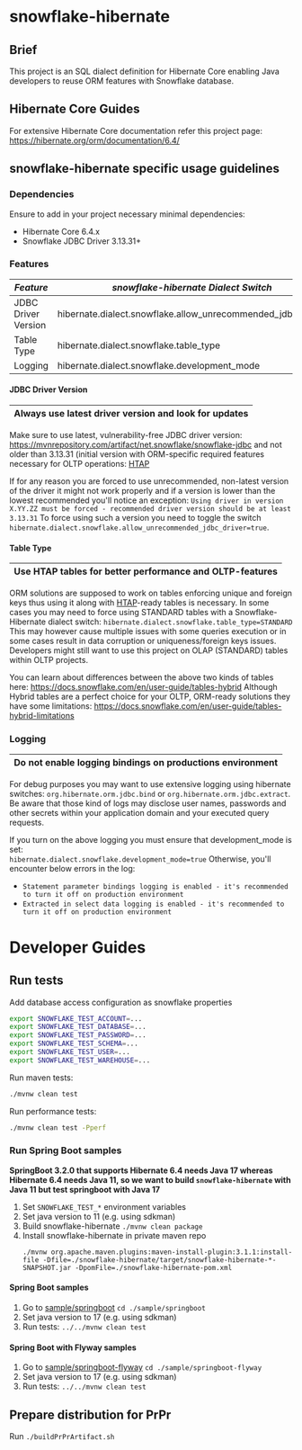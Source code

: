 # snowflake-hibernate

## Brief

This project is an SQL dialect definition for Hibernate Core enabling Java developers to reuse ORM features with Snowflake database.

## Hibernate Core Guides

For extensive Hibernate Core documentation refer this project page:
https://hibernate.org/orm/documentation/6.4/

## snowflake-hibernate specific usage guidelines 

### Dependencies

Ensure to add in your project necessary minimal dependencies:
  * Hibernate Core 6.4.x
  * Snowflake JDBC Driver 3.13.31+

### Features
  
| *Feature*           | *snowflake-hibernate Dialect Switch*                        | *Values*        | *Default* |           
|---------------------|-------------------------------------------------------------|-----------------|-----------|
| JDBC Driver Version | hibernate.dialect.snowflake.allow_unrecommended_jdbc_driver | false/true      | false     | 
| Table Type          | hibernate.dialect.snowflake.table_type                      | HYBRID/STANDARD | HYBRID    |
| Logging             | hibernate.dialect.snowflake.development_mode                | false/true      | false     |

#### JDBC Driver Version 

| Always use latest driver version and look for updates |
|-------------------------------------------------------|

Make sure to use latest, vulnerability-free JDBC driver version:  
https://mvnrepository.com/artifact/net.snowflake/snowflake-jdbc
and not older than 3.13.31 (initial version with ORM-specific required features 
necessary for OLTP operations: [HTAP](https://www.snowflake.com/guides/htap-hybrid-transactional-and-analytical-processing/)

If for any reason you are forced to use unrecommended, non-latest version of the driver it might not work properly and if a version is 
lower than the lowest recommended you'll notice an exception:
`Using driver in version X.YY.ZZ must be forced - recommended driver version should be at least 3.13.31`
To force using such a version you need to toggle the switch `hibernate.dialect.snowflake.allow_unrecommended_jdbc_driver=true`.

#### Table Type

| Use HTAP tables for better performance and OLTP-features |
|----------------------------------------------------------|

ORM solutions are supposed to work on tables enforcing unique and foreign keys thus using it along with 
[HTAP](https://www.snowflake.com/guides/htap-hybrid-transactional-and-analytical-processing/)-ready tables is necessary.
In some cases you may need to force using STANDARD tables with a Snowflake-Hibernate dialect switch:
`hibernate.dialect.snowflake.table_type=STANDARD`
This may however cause multiple issues with some queries execution or in some cases result in data corruption or uniqueness/foreign keys issues.
Developers might still want to use this project on OLAP (STANDARD) tables within OLTP projects.  

You can learn about differences between the above two kinds of tables here: https://docs.snowflake.com/en/user-guide/tables-hybrid
Although Hybrid tables are a perfect choice for your OLTP, ORM-ready solutions they have some limitations:
https://docs.snowflake.com/en/user-guide/tables-hybrid-limitations

### Logging

| Do not enable logging bindings on productions environment |
|-----------------------------------------------------------| 

For debug purposes you may want to use extensive logging using hibernate switches: `org.hibernate.orm.jdbc.bind` or `org.hibernate.orm.jdbc.extract`. 
Be aware that those kind of logs may disclose user names, passwords and other secrets within your application domain and your executed query requests. 

If you turn on the above logging you must ensure that development_mode is set:  
`hibernate.dialect.snowflake.development_mode=true`
Otherwise, you'll encounter below errors in the log:
* `Statement parameter bindings logging is enabled - it's recommended to turn it off on production environment`
* `Extracted in select data logging is enabled - it's recommended to turn it off on production environment`

# Developer Guides

## Run tests

Add database access configuration as snowflake properties

```bash
export SNOWFLAKE_TEST_ACCOUNT=...
export SNOWFLAKE_TEST_DATABASE=...
export SNOWFLAKE_TEST_PASSWORD=...
export SNOWFLAKE_TEST_SCHEMA=...
export SNOWFLAKE_TEST_USER=...
export SNOWFLAKE_TEST_WAREHOUSE=...
```

Run maven tests:

```bash
./mvnw clean test
```

Run performance tests:

```bash
./mvnw clean test -Pperf
```

### Run Spring Boot samples

**SpringBoot 3.2.0 that supports Hibernate 6.4 needs Java 17 whereas Hibernate 6.4 needs Java 11, so we want to build `snowflake-hibernate` with Java 11 but test springboot with Java 17**  

1. Set `SNOWFLAKE_TEST_*` environment variables
2. Set java version to 11 (e.g. using sdkman)
3. Build snowflake-hibernate `./mvnw clean package`
4. Install snowflake-hibernate in private maven repo
   ```
   ./mvnw org.apache.maven.plugins:maven-install-plugin:3.1.1:install-file -Dfile=./snowflake-hibernate/target/snowflake-hibernate-*-SNAPSHOT.jar -DpomFile=./snowflake-hibernate-pom.xml
   ```
   
#### Spring Boot samples

1. Go to [sample/springboot](sample/springboot-hibernate) `cd ./sample/springboot`
2. Set java version to 17 (e.g. using sdkman)
3. Run tests: `../../mvnw clean test`

#### Spring Boot with Flyway samples

1. Go to [sample/springboot-flyway](sample/springboot-hibernate) `cd ./sample/springboot-flyway`
2. Set java version to 17 (e.g. using sdkman)
3. Run tests: `../../mvnw clean test`

## Prepare distribution for PrPr

Run `./buildPrPrArtifact.sh`
